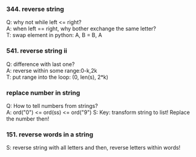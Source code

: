 ### 344. reverse string
Q: why not while left <= right?  
A: when left == right, why bother exchange the same letter?  
T: swap element in python: A, B = B, A


### 541. reverse string ii
Q: difference with last one?  
A: reverse within some range:0-k,2k    
T: put range into the loop: (0, len(s), 2*k)

### replace number in string
Q: How to tell numbers from strings?  
A: ord("0") <= ord(ss) <= ord("9") 
S: Key: transform string to list! Replace the number then!  

### 151. reverse words in a string
S: reverse string with all letters and then, reverse letters within words!